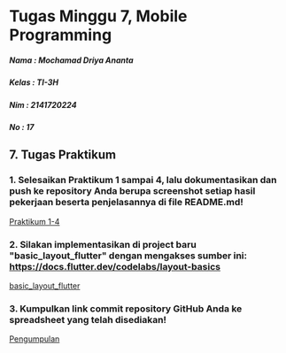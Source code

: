 # Tugas Minggu 7, Mobile Programming

##### Nama  : Mochamad Driya Ananta
##### Kelas : TI-3H
##### Nim   : 2141720224
##### No    : 17

## 7. Tugas Praktikum

### 1.  Selesaikan Praktikum 1 sampai 4, lalu dokumentasikan dan push ke repository Anda berupa screenshot setiap hasil pekerjaan beserta penjelasannya di file README.md!
[Praktikum 1-4](https://github.com/Driyaannt/2141720224-mobile-2023/blob/main/week-7/Tugas-1/README.MD)

### 2. Silakan implementasikan di project baru "basic_layout_flutter" dengan mengakses sumber ini: https://docs.flutter.dev/codelabs/layout-basics
[basic_layout_flutter](https://github.com/user/repo/blob/branch/other_file.md)

### 3. Kumpulkan link commit repository GitHub Anda ke spreadsheet yang telah disediakan!
[Pengumpulan](https://docs.google.com/spreadsheets/d/1w7o7qqNA9748xXOSLiCV34UGc-xZtIHAVUBuFtH6xZc/edit#gid=977865192)

